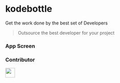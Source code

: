 # kodebottle
Get the work done by the best set of Developers
> Outsource the best developer for your project

### App Screen


### Contributor
<img src="https://avatars2.githubusercontent.com/u/25255706?s=460&u=51a449ab34ca57655eb0af0ada7fd1ebf6d8517e&v=4" width="30" />
